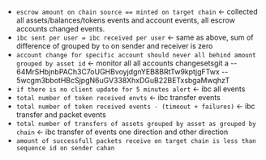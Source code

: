 



- `escrow amount on chain source == minted on target chain` <- collected all assets/balances/tokens events and account events, all escrow accounts changed events.
- `ibc sent per user = ibc received per user` <- same as above, sum of difference of grouped by `to` on sender and receiver is zero
- `account change for specific account should never all behind amount grouped by asset id` <- monitor all all accounts changesetsgit a
-- 64MrSHbjnbPACh3C7oUGHBvoyjdgnYEB8BRtTw9kptjgFTwx
-- 5wcgm3bbotHBcSjpgN6uGV338XhxDGuB22BETxsbgaMwqhzT
- `if there is no client update for 5 minutes alert` <- ibc all events
- `total number of token received envts` <- ibc transfer events
- `total number of token received events - (timeout + failures)` <- ibc transfer and packet events
- `total number of transfers of assets grouped by asset as grouped by chain` <- ibc transfer of events one direction and other direction
- `amount of successfull packets receive on target chain is less than sequence id on sender cahan`
